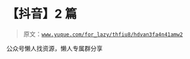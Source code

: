 # 【抖音】2 篇

> 原文：[`www.yuque.com/for_lazy/thfiu8/hdvan3fa4n41amw2`](https://www.yuque.com/for_lazy/thfiu8/hdvan3fa4n41amw2)

<ne-p id="u9bbf0e5e" data-lake-id="u9bbf0e5e"><ne-text id="ue0b24072">公众号懒人找资源，懒人专属群分享</ne-text></ne-p>
